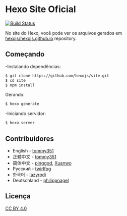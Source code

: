 # Hexo Site Oficial
<!-- Markdown snippet -->
[![Build Status](https://travis-ci.org/hexojs/site.svg?branch=master)](https://travis-ci.org/hexojs/site)

No site do Hexo, você pode ver os arquivos gerados em [hexojs/hexojs.github.io](https://github.com/hexojs/hexojs.github.io) repository.

## Começando

-Instalando dependências:

``` bash
$ git clone https://github.com/hexojs/site.git
$ cd site
$ npm install
```

Gerando:

``` bash
$ hexo generate
```

-Iniciando servidor:

``` bash
$ hexo server
```

## Contribuidores

- English - [tommy351](https://github.com/tommy351)
- 正體中文 - [tommy351](https://github.com/tommy351)
- 简体中文 - [pinggod](https://github.com/pinggod), [Xuanwo](https://github.com/Xuanwo)
- Русский - [twirlfog](https://github.com/twirlfog)
- 한국어 - [lazyrodi](https://github.com/lazyrodi)
- Deutschland - [philippnagel](https://github.com/philippnagel)

## Licença

[CC BY 4.0](http://creativecommons.org/licenses/by/4.0/)

[tommy351]: https://github.com/tommy351
[pinggod]: https://github.com/pinggod

